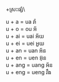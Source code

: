 +ស្រះផ្សំ\

u + a = ua វ៉ា\
u + o = ou អ័\
u + ai = uai អ័យ\
u + ei = uei អួយ\
u + an = uan អ័ន\
u + en = uen អ៊ុន\
u + ang = uang អ័ន\
u + eng = ueng វឹង